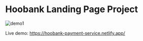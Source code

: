 # Hoobank Landing Page Project

![demo1](https://user-images.githubusercontent.com/66167733/226647186-cb90bffe-9ac4-48ce-9af0-6c8e07be2261.PNG)

Live demo: https://hoobank-payment-service.netlify.app/
